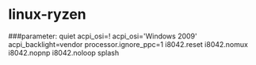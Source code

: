 # linux-ryzen

###parameter:
quiet acpi_osi=! acpi_osi='Windows 2009' acpi_backlight=vendor processor.ignore_ppc=1 i8042.reset i8042.nomux i8042.nopnp i8042.noloop splash
